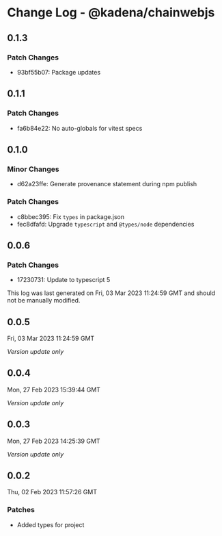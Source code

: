 # Change Log - @kadena/chainwebjs

## 0.1.3

### Patch Changes

- 93bf55b07: Package updates

## 0.1.1

### Patch Changes

- fa6b84e22: No auto-globals for vitest specs

## 0.1.0

### Minor Changes

- d62a23ffe: Generate provenance statement during npm publish

### Patch Changes

- c8bbec395: Fix `types` in package.json
- fec8dfafd: Upgrade `typescript` and `@types/node` dependencies

## 0.0.6

### Patch Changes

- 17230731: Update to typescript 5

This log was last generated on Fri, 03 Mar 2023 11:24:59 GMT and should not be
manually modified.

## 0.0.5

Fri, 03 Mar 2023 11:24:59 GMT

_Version update only_

## 0.0.4

Mon, 27 Feb 2023 15:39:44 GMT

_Version update only_

## 0.0.3

Mon, 27 Feb 2023 14:25:39 GMT

_Version update only_

## 0.0.2

Thu, 02 Feb 2023 11:57:26 GMT

### Patches

- Added types for project
